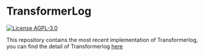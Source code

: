 # TransformerLog

[![License AGPL-3.0](https://img.shields.io/badge/License-AGPL--3-brightgreen.svg)](https://github.com/ericzhou571/TransformerLog/blob/main/LICENSE)

This repository contains the most recent implementation of Transformerlog, you can find the detail of Transformerlog [here](https://www.overleaf.com/project/60cda0b8dbe1de37f5e59a49)
